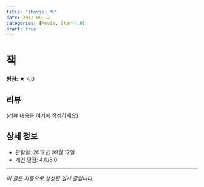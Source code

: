 ```yaml
---
title: "[Movie] 잭"
date: 2012-09-12
categories: [Movie, Star-4.0]
draft: true
---
```


# 잭

**평점:** ★ 4.0

## 리뷰

(리뷰 내용을 여기에 작성하세요)

## 상세 정보

- 관람일: 2012년 09월 12일
- 개인 평점: 4.0/5.0

---

*이 글은 자동으로 생성된 임시 글입니다.*
